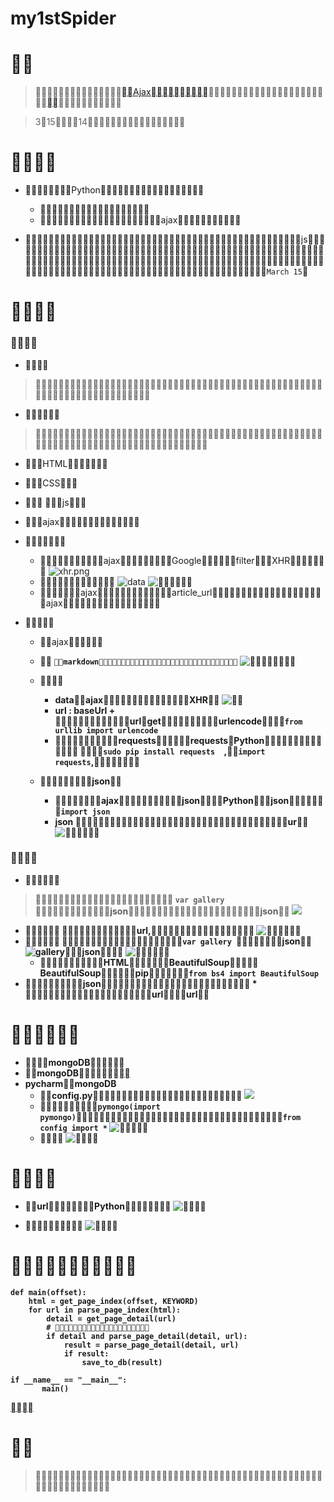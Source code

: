 # my1stSpider

# 
> [Ajax](https://edu.hellobi.com/course/156/play/lesson/2452)[](http://cuiqingcai.com/)

> 31514

# 
* Python
  * 
  * ajax

* js`March 15`

# 
### 
* 
> 

*  
> 

  * HTML
  * CSS
  *  js
  * ajax

* 
  * ajaxGooglefilterXHR
![xhr.png](http://upload-images.jianshu.io/upload_images/954728-b51f82a5a0a4909c.png?imageMogr2/auto-orient/strip%7CimageView2/2/w/1240)
  * 
![data](http://upload-images.jianshu.io/upload_images/954728-2129daf129d2bc2d.png?imageMogr2/auto-orient/strip%7CimageView2/2/w/1240)
![](http://upload-images.jianshu.io/upload_images/954728-669918cdb0f186c0.png?imageMogr2/auto-orient/strip%7CimageView2/2/w/1240)
  * ajaxarticle_urlajax
*  
  * ajax
   *  <b>`markdown`
![](http://upload-images.jianshu.io/upload_images/954728-1c049286038e71e1.png?imageMogr2/auto-orient/strip%7CimageView2/2/w/1240)
  *  
    * dataajaxXHR
![](http://upload-images.jianshu.io/upload_images/954728-3d014b0cca5cbdea.png?imageMogr2/auto-orient/strip%7CimageView2/2/w/1240)
    * url : baseUrl + urlgeturlencode`from urllib import urlencode`
    * requestsrequestsPython `sudo pip install requests  `,`import requests`,

  * json
    * ajaxjsonPythonjson`import json`
    * json ur
![](http://upload-images.jianshu.io/upload_images/954728-d54f52ace91fbc5f.png?imageMogr2/auto-orient/strip%7CimageView2/2/w/1240)

### 
* 
>  `var gallery `jsonjson
![](http://upload-images.jianshu.io/upload_images/954728-eaa0402ae29e9fb3.png?imageMogr2/auto-orient/strip%7CimageView2/2/w/1240)

  * 
url,
![](http://upload-images.jianshu.io/upload_images/954728-4b259daed8e106f2.png?imageMogr2/auto-orient/strip%7CimageView2/2/w/1240)
  * 
`var gallery `json
![galleryjson](http://upload-images.jianshu.io/upload_images/954728-1d0f13300939276f.png?imageMogr2/auto-orient/strip%7CimageView2/2/w/1240)
![](http://upload-images.jianshu.io/upload_images/954728-b00141782101c35b.png?imageMogr2/auto-orient/strip%7CimageView2/2/w/1240)
    * HTMLBeautifulSoup BeautifulSouppip`from bs4 import BeautifulSoup`
   * json
    * urlurl
 
# 
* mongoDB
* mongoDB[](http://www.jianshu.com/p/f79b759988d3)
* pycharmmongoDB
  * config.py
![](http://upload-images.jianshu.io/upload_images/954728-441695093f1c791e.png?imageMogr2/auto-orient/strip%7CimageView2/2/w/1240)
  * `pymongo(import pymongo)``from config import *`
![](http://upload-images.jianshu.io/upload_images/954728-4885239e18b3a43a.png?imageMogr2/auto-orient/strip%7CimageView2/2/w/1240)
  *  
![](http://upload-images.jianshu.io/upload_images/954728-365a654d8a5573bf.png?imageMogr2/auto-orient/strip%7CimageView2/2/w/1240)

# 
*  urlPython
![](http://upload-images.jianshu.io/upload_images/954728-17c7e77c81f2262c.png?imageMogr2/auto-orient/strip%7CimageView2/2/w/1240)

* 
![](http://upload-images.jianshu.io/upload_images/954728-cf415a9e4df65f31.png?imageMogr2/auto-orient/strip%7CimageView2/2/w/1240)

# 
```
def main(offset):
    html = get_page_index(offset, KEYWORD)
    for url in parse_page_index(html):
        detail = get_page_detail(url)
        # 
        if detail and parse_page_detail(detail, url):
            result = parse_page_detail(detail, url)
            if result:
                save_to_db(result)

if __name__ == "__main__":
       main()
```
[](https://github.com/xqqq0/my1stSpider)

# 
> 